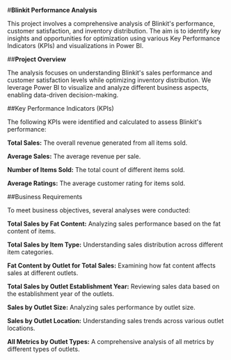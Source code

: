 #**Blinkit Performance Analysis**



This project involves a comprehensive analysis of Blinkit's performance, customer satisfaction, and inventory distribution. The aim is to identify key insights and opportunities for optimization using various Key Performance Indicators (KPIs) and visualizations in Power BI.

##**Project Overview**



The analysis focuses on understanding Blinkit's sales performance and customer satisfaction levels while optimizing inventory distribution. We leverage Power BI to visualize and analyze different business aspects, enabling data-driven decision-making.

##Key Performance Indicators (KPIs)



The following KPIs were identified and calculated to assess Blinkit's performance:

**Total Sales:** The overall revenue generated from all items sold.


**Average Sales:** The average revenue per sale.


**Number of Items Sold:** The total count of different items sold.


**Average Ratings:** The average customer rating for items sold.



##Business Requirements


To meet business objectives, several analyses were conducted:

**Total Sales by Fat Content:** Analyzing sales performance based on the fat content of items.


**Total Sales by Item Type:** Understanding sales distribution across different item categories.


**Fat Content by Outlet for Total Sales:** Examining how fat content affects sales at different outlets.


**Total Sales by Outlet Establishment Year:** Reviewing sales data based on the establishment year of the outlets.


**Sales by Outlet Size:** Analyzing sales performance by outlet size.


**Sales by Outlet Location:** Understanding sales trends across various outlet locations.


**All Metrics by Outlet Types:** A comprehensive analysis of all metrics by different types of outlets.
